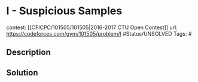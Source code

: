 # I - Suspicious Samples

contest: [[CFICPC/101505/101505|2016-2017 CTU Open Contest]]
url: https://codeforces.com/gym/101505/problem/I
#Status/UNSOLVED
Tags: #

## Description

## Solution

